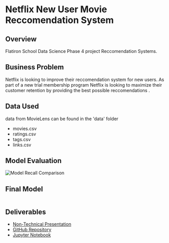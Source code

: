 # Netflix New User Movie Reccomendation System

## Overview
Flatiron School Data Science Phase 4 project Reccomendation Systems.

## Business Problem
Netflix is looking to improve their reccomendation system for new users.  As part of a new trial membership program Netflix is looking to maximize their customer retention by providing the best possible reccomendations .  

## Data Used
data from MovieLens can be found in the 'data' folder
* movies.csv
* ratings.csv
* tags.csv
* links.csv

## Model Evaluation


![Model Recall Comparison](images/model-comparison.png)
## Final Model

![]()

## Deliverables
* [Non-Technical Presentation]()
* [GitHub Repository](https://github.com/ceflynn/Movie-Recommendation-System)
* [Jupyter Notebook](https://github.com/ceflynn/Movie-Recommendation-System/blob/main/student.ipynb)



